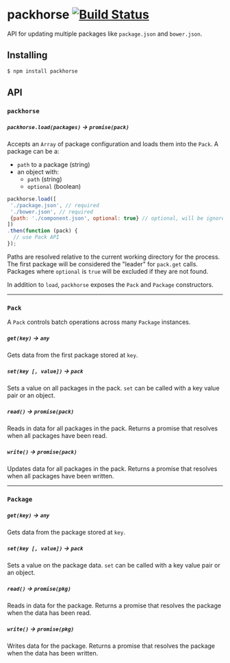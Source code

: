 # packhorse [![Build Status](https://travis-ci.org/bendrucker/packhorse.svg?branch=master)](https://travis-ci.org/bendrucker/packhorse)

API for updating multiple packages like `package.json` and `bower.json`.

## Installing

```bash
$ npm install packhorse
```

## API

### `packhorse`

##### `packhorse.load(packages)` -> `promise(pack)`

Accepts an `Array` of package configuration and loads them into the `Pack`. A package can be a:

* `path` to a package (string)
* an object with:
  * `path` (string)
  * `optional` (boolean)
 
```js
packhorse.load([
 './package.json', // required
 './bower.json', // required
 {path: './component.json', optional: true} // optional, will be ignored if not present
])
.then(function (pack) {
  // use Pack API
});
```

Paths are resolved relative to the current working directory for the process. The first package will be considered the "leader" for `pack.get` calls. Packages where `optional` is `true` will be excluded if they are not found.

In addition to `load`, `packhorse` exposes the `Pack` and `Package` constructors.

<hr>

### `Pack`

A `Pack` controls batch operations across many `Package` instances.

##### `get(key)` -> `any`

Gets data from the first package stored at `key`. 

##### `set(key [, value])` -> `pack`

Sets a value on all packages in the pack. `set` can be called with a key value pair or an object.

##### `read()` -> `promise(pack)`

Reads in data for all packages in the pack. Returns a promise that resolves when all packages have been read.

##### `write()` -> `promise(pack)`

Updates data for all packages in the pack. Returns a promise that resolves when all packages have been written.

<hr>

### `Package`

##### `get(key)` -> `any`

Gets data from the package stored at `key`. 

##### `set(key [, value])` -> `pack`

Sets a value on the package data. `set` can be called with a key value pair or an object.

##### `read()` -> `promise(pkg)`

Reads in data for the package. Returns a promise that resolves the package when the data has been read.

##### `write()` -> `promise(pkg)`

Writes data for the package. Returns a promise that resolves the package when the data has been written.
